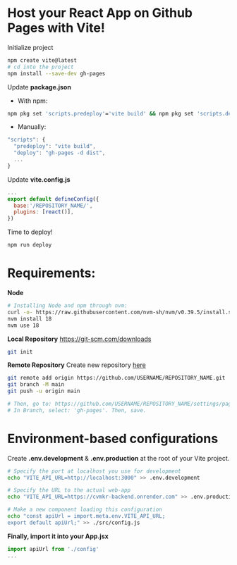 # Host your React App on Github Pages with Vite!

Initialize project
```bash
npm create vite@latest
# cd into the project
npm install --save-dev gh-pages
```

Update **package.json**

- With npm:
```bash
npm pkg set 'scripts.predeploy'='vite build' && npm pkg set 'scripts.deploy'='gh-pages -d dist'
```

- Manually:
```js
"scripts": {
  "predeploy": "vite build",
  "deploy": "gh-pages -d dist",
  ...
}
```

Update **vite.config.js**
```js
...
export default defineConfig({
  base:'/REPOSITORY_NAME/',
  plugins: [react()],
})
```

Time to deploy!
```bash
npm run deploy
```

# Requirements:
**Node**
```bash
# Installing Node and npm through nvm:
curl -o- https://raw.githubusercontent.com/nvm-sh/nvm/v0.39.5/install.sh | bash
nvm install 18
nvm use 18
```

**Local Repository**
https://git-scm.com/downloads
```bash
git init
```

**Remote Repository**
Create new repository [here](https://github.com/new)
```bash
git remote add origin https://github.com/USERNAME/REPOSITORY_NAME.git
git branch -M main
git push -u origin main

# Then, go to: https://github.com/USERNAME/REPOSITORY_NAME/settings/pages
# In Branch, select: 'gh-pages'. Then, save.
```

# Environment-based configurations
Create **.env.development** & **.env.production** at the root of your Vite project.

```bash
# Specify the port at localhost you use for development
echo "VITE_API_URL=http://localhost:3000" >> .env.development

# Specify the URL to the actual web-app
echo "VITE_API_URL=https://cvmkr-backend.onrender.com" >> .env.production

# Make a new component loading this configuration
echo "const apiUrl = import.meta.env.VITE_API_URL;
export default apiUrl;" >> ./src/config.js

```

**Finally, import it into your App.jsx**
```js
import apiUrl from './config'
...
```





